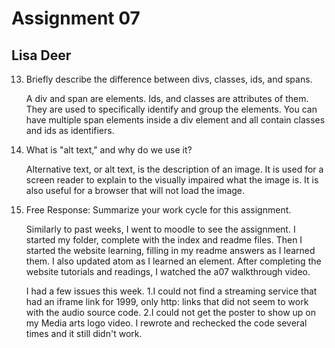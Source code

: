 # Assignment 07
## Lisa Deer

13. Briefly describe the difference between divs, classes, ids, and spans.

      A div and span are elements. Ids, and classes are attributes of them. They are used to specifically identify and group the elements. You can have multiple span elements inside a div element and all contain classes and ids as identifiers.


14. What is "alt text," and why do we use it?

      Alternative text, or alt text, is the description of an image. It is used for a screen reader to explain to the visually impaired what the image is. It is also useful for a browser that will not load the image.


15. Free Response: Summarize your work cycle for this assignment.

      Similarly to past weeks, I went to moodle to see the assignment. I started my folder, complete with the index and readme files. Then I started the website learning, filling in my readme answers as I learned them. I also updated atom as I learned an element. After completing the website tutorials and readings, I watched the a07 walkthrough video.

      I had a few issues this week.
      1.I could not find a streaming service that had an iframe link for 1999, only http: links that did not seem to work with the audio source code.
      2.I could not get the poster to show up on my Media arts logo video. I rewrote and rechecked the code several times and it still didn't work.
